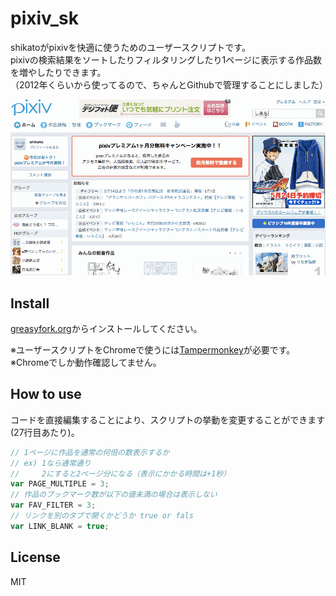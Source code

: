 # pixiv_sk

shikatoがpixivを快適に使うためのユーザースクリプトです。   
pixivの検索結果をソートしたりフィルタリングしたり1ページに表示する作品数を増やしたりできます。   
（2012年くらいから使ってるので、ちゃんとGithubで管理することにしました）

![gif](./sample.gif)

## Install
[greasyfork.org](https://greasyfork.org/ja/scripts/2247-pixivsortfilteradditem)からインストールしてください。 

※ユーザースクリプトをChromeで使うには[Tampermonkey](https://chrome.google.com/webstore/detail/tampermonkey/dhdgffkkebhmkfjojejmpbldmpobfkfo?hl=ja)が必要です。
※Chromeでしか動作確認してません。

## How to use
コードを直接編集することにより、スクリプトの挙動を変更することができます(27行目あたり)。   
```javascript
// 1ページに作品を通常の何倍の数表示するか
// ex) 1なら通常通り
//     2にすると2ページ分になる（表示にかかる時間は+1秒）
var PAGE_MULTIPLE = 3;
// 作品のブックマーク数が以下の値未満の場合は表示しない
var FAV_FILTER = 3;
// リンクを別のタブで開くかどうか true or fals
var LINK_BLANK = true; 
```

## License
MIT
